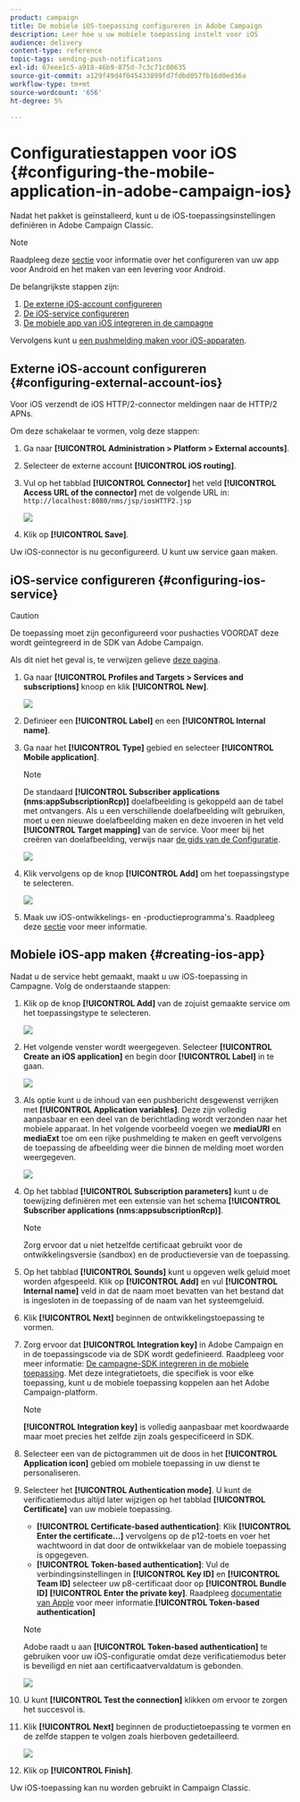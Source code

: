 ```yaml
---
product: campaign
title: De mobiele iOS-toepassing configureren in Adobe Campaign
description: Leer hoe u uw mobiele toepassing instelt voor iOS
audience: delivery
content-type: reference
topic-tags: sending-push-notifications
exl-id: 67eee1c5-a918-46b9-875d-7c3c71c00635
source-git-commit: a129f49d4f045433899fd7fdbd057fb16d0ed36a
workflow-type: tm+mt
source-wordcount: '656'
ht-degree: 5%

---
```


# Configuratiestappen voor iOS {#configuring-the-mobile-application-in-adobe-campaign-ios}

Nadat het pakket is geïnstalleerd, kunt u de iOS-toepassingsinstellingen definiëren in Adobe Campaign Classic.

>[!NOTE]
>
>Raadpleeg deze [sectie](configuring-the-mobile-application-android.md) voor informatie over het configureren van uw app voor Android en het maken van een levering voor Android.

De belangrijkste stappen zijn:

1. [De externe iOS-account configureren](#configuring-external-account-ios)
1. [De iOS-service configureren](#configuring-ios-service)
1. [De mobiele app van iOS integreren in de campagne](#creating-ios-app)

Vervolgens kunt u [een pushmelding maken voor iOS-apparaten](create-notifications-ios.md).


## Externe iOS-account configureren {#configuring-external-account-ios}

Voor iOS verzendt de iOS HTTP/2-connector meldingen naar de HTTP/2 APNs.

Om deze schakelaar te vormen, volg deze stappen:

1. Ga naar **[!UICONTROL Administration > Platform > External accounts]**.
1. Selecteer de externe account **[!UICONTROL iOS routing]**.
1. Vul op het tabblad **[!UICONTROL Connector]** het veld **[!UICONTROL Access URL of the connector]** met de volgende URL in: ```http://localhost:8080/nms/jsp/iosHTTP2.jsp```

   ![](assets/nmac_connectors.png)

1. Klik op **[!UICONTROL Save]**.

Uw iOS-connector is nu geconfigureerd. U kunt uw service gaan maken.

## iOS-service configureren {#configuring-ios-service}

>[!CAUTION]
>
>De toepassing moet zijn geconfigureerd voor pushacties VOORDAT deze wordt geïntegreerd in de SDK van Adobe Campaign.
>
>Als dit niet het geval is, te verwijzen gelieve [deze pagina](https://developer.apple.com/documentation/usernotifications).

1. Ga naar **[!UICONTROL Profiles and Targets > Services and subscriptions]** knoop en klik **[!UICONTROL New]**.

   ![](assets/nmac_service_1.png)

1. Definieer een **[!UICONTROL Label]** en een **[!UICONTROL Internal name]**.
1. Ga naar het **[!UICONTROL Type]** gebied en selecteer **[!UICONTROL Mobile application]**.

   >[!NOTE]
   >
   >De standaard **[!UICONTROL Subscriber applications (nms:appSubscriptionRcp)]** doelafbeelding is gekoppeld aan de tabel met ontvangers. Als u een verschillende doelafbeelding wilt gebruiken, moet u een nieuwe doelafbeelding maken en deze invoeren in het veld **[!UICONTROL Target mapping]** van de service. Voor meer bij het creëren van doelafbeelding, verwijs naar [de gids van de Configuratie](../../configuration/using/about-custom-recipient-table.md).

   ![](assets/nmac_ios.png)

1. Klik vervolgens op de knop **[!UICONTROL Add]** om het toepassingstype te selecteren.

   ![](assets/nmac_service_2.png)

1. Maak uw iOS-ontwikkelings- en -productieprogramma&#39;s. Raadpleeg deze [sectie](configuring-the-mobile-application.md#creating-ios-app) voor meer informatie.

## Mobiele iOS-app maken {#creating-ios-app}

Nadat u de service hebt gemaakt, maakt u uw iOS-toepassing in Campagne. Volg de onderstaande stappen:

1. Klik op de knop **[!UICONTROL Add]** van de zojuist gemaakte service om het toepassingstype te selecteren.

   ![](assets/nmac_service_2.png)

1. Het volgende venster wordt weergegeven. Selecteer **[!UICONTROL Create an iOS application]** en begin door **[!UICONTROL Label]** in te gaan.

   ![](assets/nmac_ios_2.png)

1. Als optie kunt u de inhoud van een pushbericht desgewenst verrijken met **[!UICONTROL Application variables]**. Deze zijn volledig aanpasbaar en een deel van de berichtlading wordt verzonden naar het mobiele apparaat.
In het volgende voorbeeld voegen we **mediaURl** en **mediaExt** toe om een rijke pushmelding te maken en geeft vervolgens de toepassing de afbeelding weer die binnen de melding moet worden weergegeven.

   ![](assets/nmac_ios_3.png)

1. Op het tabblad **[!UICONTROL Subscription parameters]** kunt u de toewijzing definiëren met een extensie van het schema **[!UICONTROL Subscriber applications (nms:appsubscriptionRcp)]**.

   >[!NOTE]
   >
   >Zorg ervoor dat u niet hetzelfde certificaat gebruikt voor de ontwikkelingsversie (sandbox) en de productieversie van de toepassing.

1. Op het tabblad **[!UICONTROL Sounds]** kunt u opgeven welk geluid moet worden afgespeeld. Klik op **[!UICONTROL Add]** en vul **[!UICONTROL Internal name]** veld in dat de naam moet bevatten van het bestand dat is ingesloten in de toepassing of de naam van het systeemgeluid.

1. Klik **[!UICONTROL Next]** beginnen de ontwikkelingstoepassing te vormen.

1. Zorg ervoor dat **[!UICONTROL Integration key]** in Adobe Campaign en in de toepassingscode via de SDK wordt gedefinieerd. Raadpleeg voor meer informatie: [De campagne-SDK integreren in de mobiele toepassing](integrating-campaign-sdk-into-the-mobile-application.md). Met deze integratietoets, die specifiek is voor elke toepassing, kunt u de mobiele toepassing koppelen aan het Adobe Campaign-platform.

   >[!NOTE]
   >
   > **[!UICONTROL Integration key]** is volledig aanpasbaar met koordwaarde maar moet precies het zelfde zijn zoals gespecificeerd in SDK.

1. Selecteer een van de pictogrammen uit de doos in het **[!UICONTROL Application icon]** gebied om mobiele toepassing in uw dienst te personaliseren.

1. Selecteer het **[!UICONTROL Authentication mode]**. U kunt de verificatiemodus altijd later wijzigen op het tabblad **[!UICONTROL Certificate]** van uw mobiele toepassing.
   * **[!UICONTROL Certificate-based authentication]**: Klik  **[!UICONTROL Enter the certificate...]**  vervolgens op de p12-toets en voer het wachtwoord in dat door de ontwikkelaar van de mobiele toepassing is opgegeven.
   * **[!UICONTROL Token-based authentication]**: Vul de verbindingsinstellingen in  **[!UICONTROL Key ID]** en  **[!UICONTROL Team ID]** selecteer uw p8-certificaat door op  **[!UICONTROL Bundle ID]**   **[!UICONTROL Enter the private key]**. Raadpleeg [documentatie van Apple](https://developer.apple.com/documentation/usernotifications/setting_up_a_remote_notification_server/establishing_a_token-based_connection_to_apns) voor meer informatie.**[!UICONTROL Token-based authentication]**

   >[!NOTE]
   >
   > Adobe raadt u aan **[!UICONTROL Token-based authentication]** te gebruiken voor uw iOS-configuratie omdat deze verificatiemodus beter is beveiligd en niet aan certificaatvervaldatum is gebonden.

   ![](assets/nmac_ios_4.png)

1. U kunt **[!UICONTROL Test the connection]** klikken om ervoor te zorgen het succesvol is.

1. Klik **[!UICONTROL Next]** beginnen de productietoepassing te vormen en de zelfde stappen te volgen zoals hierboven gedetailleerd.

   ![](assets/nmac_ios_5.png)

1. Klik op **[!UICONTROL Finish]**.

Uw iOS-toepassing kan nu worden gebruikt in Campaign Classic.
